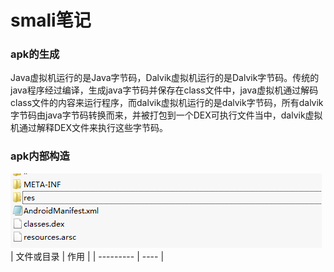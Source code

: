 # smali笔记
### apk的生成
Java虚拟机运行的是Java字节码，Dalvik虚拟机运行的是Dalvik字节码。传统的java程序经过编译，生成java字节码并保存在class文件中，java虚拟机通过解码class文件的内容来运行程序，而dalvik虚拟机运行的是dalvik字节码，所有dalvik字节码由java字节码转换而来，并被打包到一个DEX可执行文件当中，dalvik虚拟机通过解释DEX文件来执行这些字节码。
### apk内部构造
![apk经过压缩文件解压](image/1_apk_pwd.png)
| 文件或目录 | 作用 |
| --------- | ---- |
